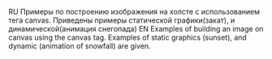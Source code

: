 RU
Примеры по построению изображения на холсте с использованием тега canvas. Приведены примеры статической графики(закат), и динамической(анимация снегопада)
EN
Examples of building an image on canvas using the canvas tag. Examples of static graphics (sunset), and dynamic (animation of snowfall) are given.
